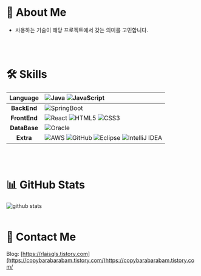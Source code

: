 # 🚀 About Me
- 사용하는 기술이 해당 프로젝트에서 갖는 의미를 고민합니다.

  

<br><br>


# 🛠 Skills
|**Language**|![Java](https://img.shields.io/badge/java-%23ED8B00.svg?style=for-the-badge&logo=openjdk&logoColor=white) ![JavaScript](https://img.shields.io/badge/javascript-%23323330.svg?style=for-the-badge&logo=javascript&logoColor=%23F7DF1E)|
|:---:|:---|
|**BackEnd**|![SpringBoot](https://img.shields.io/badge/springboot-%236DB33F.svg?style=for-the-badge&logo=spring&logoColor=white)|
|**FrontEnd**|![React](https://img.shields.io/badge/react-%2320232a.svg?style=for-the-badge&logo=react&logoColor=%2361DAFB) ![HTML5](https://img.shields.io/badge/html5-%23E34F26.svg?style=for-the-badge&logo=html5&logoColor=white) ![CSS3](https://img.shields.io/badge/css3-%231572B6.svg?style=for-the-badge&logo=css3&logoColor=white)|
|**DataBase**|![Oracle](https://img.shields.io/badge/Oracle-F80000?style=for-the-badge&logo=oracle&logoColor=white)|
|**Extra**|![AWS](https://img.shields.io/badge/AWS-%23FF9900.svg?style=for-the-badge&logo=amazon-aws&logoColor=white) ![GitHub](https://img.shields.io/badge/github-%23121011.svg?style=for-the-badge&logo=github&logoColor=white)	![Eclipse](https://img.shields.io/badge/Eclipse-FE7A16.svg?style=for-the-badge&logo=Eclipse&logoColor=white) ![IntelliJ IDEA](https://img.shields.io/badge/IntelliJIDEA-000000.svg?style=for-the-badge&logo=intellij-idea&logoColor=white)|

<br><br>


# 📊 GitHub Stats
![github stats](https://github-readme-stats.vercel.app/api?username=coffebara)
<br><br>


# 🔗 Contact Me

Blog: [https://rlaisqls.tistory.com](https://copybarabarabam.tistory.com/)https://copybarabarabam.tistory.com/


